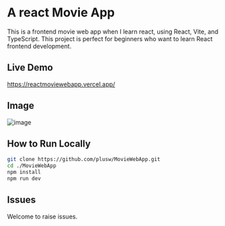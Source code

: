 # A react Movie App
This is a frontend movie web app when I learn react,  using React, Vite, and TypeScript. This project is perfect for beginners who want to learn React frontend development.
## Live Demo
https://reactmoviewebapp.vercel.app/
## Image
![image](https://github.com/user-attachments/assets/34377431-83dc-4954-b29a-e390a7d1d35d)
## How to Run Locally
```bash
git clone https://github.com/plusw/MovieWebApp.git
cd ./MovieWebApp
npm install
npm run dev
```
## Issues
Welcome to raise issues.
